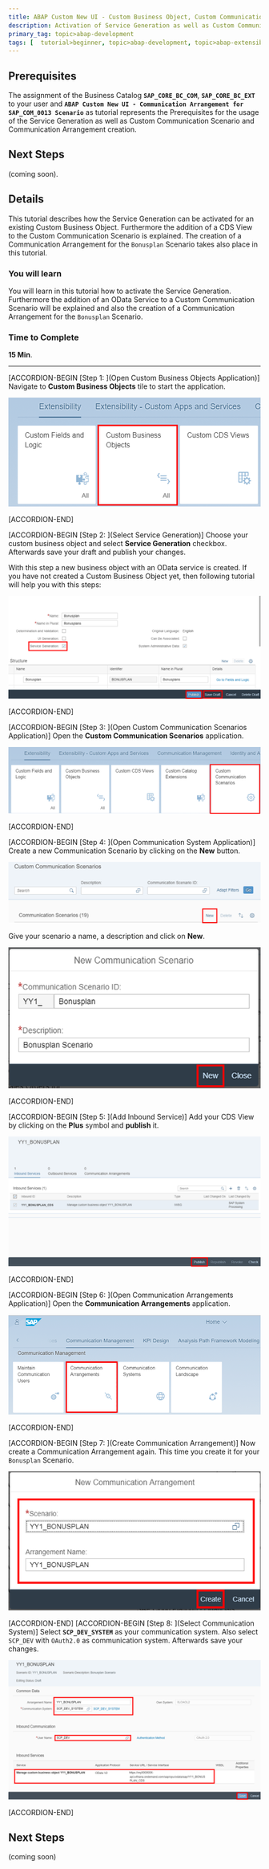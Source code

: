 ```yaml
---
title: ABAP Custom New UI - Custom Business Object, Custom Communication Scenario, Communication Arrangement
description: Activation of Service Generation as well as Custom Communication Scenario and Communication Arrangement creation for `Bonusplan` Scenario.
primary_tag: topic>abap-development
tags: [  tutorial>beginner, topic>abap-development, topic>abap-extensibility ]
---
```


## Prerequisites  
The assignment of the Business Catalog **`SAP_CORE_BC_COM`**, **`SAP_CORE_BC_EXT`** to your user and **`ABAP Custom New UI - Communication Arrangement for SAP_COM_0013 Scenario`** as tutorial represents the Prerequisites for the usage of the Service Generation as well as Custom Communication Scenario and Communication Arrangement creation.


## Next Steps
 (coming soon).
## Details
This tutorial describes how the Service Generation can be activated for an existing Custom Business Object. Furthermore the addition of a CDS View to the Custom Communication Scenario is explained. The creation of a Communication Arrangement for the `Bonusplan` Scenario takes also place in this tutorial.
### You will learn  
You will learn in this tutorial how to activate the Service Generation. Furthermore the addition of an OData Service to a Custom Communication Scenario will be explained and also the creation of a Communication Arrangement for the `Bonusplan` Scenario.

### Time to Complete
**15 Min**.

---

[ACCORDION-BEGIN [Step 1: ](Open Custom Business Objects Application)]
Navigate to **Custom Business Objects** tile to start the application.

![start Custom CDS View App](cbo.png)

[ACCORDION-END]

[ACCORDION-BEGIN [Step 2: ](Select Service Generation)]
Choose your custom business object and select **Service Generation** checkbox.
Afterwards save your draft and publish your changes.

With this step a new business object with an OData service is created.
If you have not created a Custom Business Object yet, then following tutorial will help you with this steps:

![Select Data Source](publish.png)

[ACCORDION-END]

[ACCORDION-BEGIN [Step 3: ](Open Custom Communication Scenarios Application)]
Open the **Custom Communication Scenarios** application.

![Select Data Source](scenario.png)

[ACCORDION-END]

[ACCORDION-BEGIN [Step 4: ](Open Communication System Application)]
Create a new Communication Scenario by clicking on the **New** button.

![Select Data Source](new.png)

Give your scenario a name, a description and click on **New**.

![Select Data Source](new2.png)

[ACCORDION-END]

[ACCORDION-BEGIN [Step 5: ](Add Inbound Service)]
Add your CDS View by clicking on the **Plus** symbol and **publish** it.

![Select Data Source](publish2.png)

[ACCORDION-END]

[ACCORDION-BEGIN [Step 6: ](Open Communication Arrangements Application)]
Open the **Communication Arrangements** application.

![Select Data Source](arrangement.png)

[ACCORDION-END]

[ACCORDION-BEGIN [Step 7: ](Create Communication Arrangement)]
Now create a Communication Arrangement again. This time you create it for your
`Bonusplan` Scenario.

![Select Data Source](create.png)

[ACCORDION-END]
[ACCORDION-BEGIN [Step 8: ](Select Communication System)]
Select **`SCP_DEV_SYSTEM`** as your communication system.
Also select `SCP_DEV` with `OAuth2.0` as communication system.
Afterwards save your changes.

![Select Data Source](save.png)

[ACCORDION-END]

## Next Steps
(coming soon)
